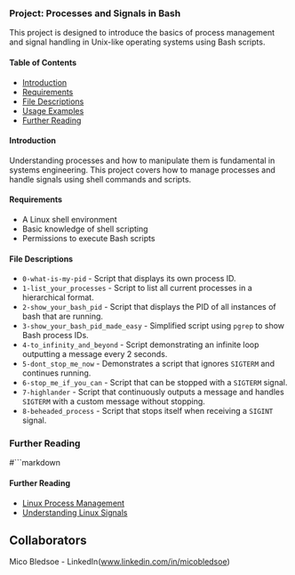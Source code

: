 ### Project: Processes and Signals in Bash

This project is designed to introduce the basics of process management and signal handling in Unix-like operating systems using Bash scripts.

#### Table of Contents

- [Introduction](#introduction)
- [Requirements](#requirements)
- [File Descriptions](#file-descriptions)
- [Usage Examples](#usage-examples)
- [Further Reading](#further-reading)

#### Introduction

Understanding processes and how to manipulate them is fundamental in systems engineering. This project covers how to manage processes and handle signals using shell commands and scripts.

#### Requirements

- A Linux shell environment
- Basic knowledge of shell scripting
- Permissions to execute Bash scripts

#### File Descriptions

- `0-what-is-my-pid` - Script that displays its own process ID.
- `1-list_your_processes` - Script to list all current processes in a hierarchical format.
- `2-show_your_bash_pid` - Script that displays the PID of all instances of bash that are running.
- `3-show_your_bash_pid_made_easy` - Simplified script using `pgrep` to show Bash process IDs.
- `4-to_infinity_and_beyond` - Script demonstrating an infinite loop outputting a message every 2 seconds.
- `5-dont_stop_me_now` - Demonstrates a script that ignores `SIGTERM` and continues running.
- `6-stop_me_if_you_can` - Script that can be stopped with a `SIGTERM` signal.
- `7-highlander` - Script that continuously outputs a message and handles `SIGTERM` with a custom message without stopping.
- `8-beheaded_process` - Script that stops itself when receiving a `SIGINT` signal.


### Further Reading

#```markdown
#### Further Reading

- [Linux Process Management](https://www.tldp.org/LDP/Linux-Filesystem-Hierarchy/html/Linux-Filesystem-Hierarchy.html)
- [Understanding Linux Signals](https://man7.org/linux/man-pages/man7/signal.7.html)

## Collaborators
Mico Bledsoe - LinkedIn(www.linkedin.com/in/micobledsoe)
